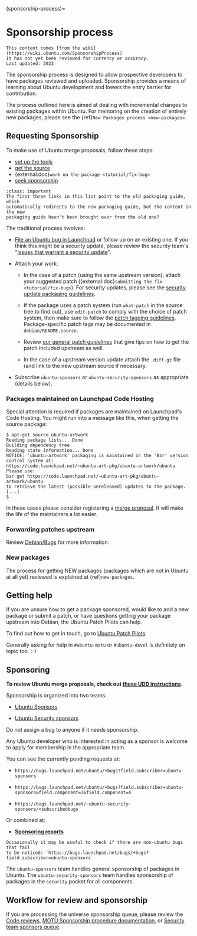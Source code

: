 (sponsorship-process)=
# Sponsorship process

```{note}
This content comes [from the wiki](https://wiki.ubuntu.com/SponsorshipProcess)
It has not yet been reviewed for currency or accuracy.
Last updated: 2023
```

The sponsorship process is designed to allow prospective developers to have
packages reviewed and uploaded. Sponsorship provides a means of learning about
Ubuntu development and lowers the entry barrier for contribution.

The process outlined here is aimed at dealing with incremental changes to
existing packages within Ubuntu. For mentoring on the creation of entirely new
packages, please see the
{ref}`New Packages process <new-packages>`.

## Requesting Sponsorship

To make use of Ubuntu merge proposals, follow these steps:

* [set up the tools](http://packaging.ubuntu.com/html/getting-set-up.html)
* [get the source](http://packaging.ubuntu.com/html/udd-intro.html)
* {external:doc}`work on the package <tutorial/fix-bug>`
* [seek sponsorship](https://wiki.ubuntu.com/DistributedDevelopment/Documentation/SeekingSponsorship)

```{admonition} Incorrect redirects
:class: important
The first three links in this list point to the old packaging guide, which
automatically redirects to the new packaging guide, but the content in the new
packaging guide hasn't been brought over from the old one?
```

The traditional process involves:

* [File an Ubuntu bug in Launchpad](https://bugs.launchpad.net/ubuntu/+filebug)
  or follow up on an existing one. If you think this might be a security update,
  please review the security team's
  "[Issues that warrant a security update](https://wiki.ubuntu.com/SecurityTeam/UpdateProcedures#Issues.2520that.2520warrant.2520a.2520security.2520update)".

* Attach your work:

  * In the case of a patch (using the same upstream version), attach your
    suggested patch ({external:doc}`submitting the fix <tutorial/fix-bug>`).
    For security updates, please see the [security update packaging guidelines](https://wiki.ubuntu.com/SecurityTeam/UpdatePreparation#Packaging).

  * If the package uses a patch system (run `what-patch` in the source tree to
    find out), use `edit-patch` to comply with the choice of patch system, then
    make sure to follow the [patch tagging guidelines](https://wiki.ubuntu.com/UbuntuDevelopment/PatchTaggingGuidelines).
    Package-specific patch tags may be documented in `debian/README.source`.

  * Review [our general patch guidelines](https://wiki.ubuntu.com/UbuntuDevelopment/Patches)
    that give tips on how to get the patch included upstream as well.

  * In the case of a upstream version update attach the `.diff.gz` file (and
    link to the new upstream source if necessary.

* Subscribe `ubuntu-sponsors` or `ubuntu-security-sponsors` as appropriate
  (details below).

### Packages maintained on Launchpad Code Hosting

Special attention is required if packages are maintained on Launchpad's Code
Hosting. You might run into a message like this, when getting the source
package:

```
$ apt-get source ubuntu-artwork
Reading package lists... Done
Building dependency tree       
Reading state information... Done
NOTICE: 'ubuntu-artwork' packaging is maintained in the 'Bzr' version control system at:
https://code.launchpad.net/~ubuntu-art-pkg/ubuntu-artwork/ubuntu
Please use:
bzr get https://code.launchpad.net/~ubuntu-art-pkg/ubuntu-artwork/ubuntu
to retrieve the latest (possible unreleased) updates to the package.
[...]
$ 
```

In these cases please consider registering a
[merge proposal](https://help.launchpad.net/BranchMergeProposals). It will make
the life of the maintainers a lot easier.

### Forwarding patches upstream

Review [Debian/Bugs](https://wiki.ubuntu.com/Debian/Bugs) for more information.

### New packages

The process for getting NEW packages (packages which are not in Ubuntu at all
yet) reviewed is explained at {ref}`new-packages`.

## Getting help

If you are unsure how to get a package sponsored, would like to add a new
package or submit a patch, or have questions getting your package upstream
into Debian, the Ubuntu Patch Pilots can help.

To find out how to get in touch, go to
[Ubuntu Patch Pilots](https://ubuntu.com/community/contribute/ubuntu-development/ubuntu-patch-pilots).

Generally asking for help in `#ubuntu-motu` or `#ubuntu-devel` is definitely on
topic too. :-)

## Sponsoring

**To review Ubuntu merge proposals, check out
[these UDD instructions](http://packaging.ubuntu.com/html/udd-uploading.html)**.

Sponsorship is organized into two teams:

* [Ubuntu Sponsors](https://launchpad.net/~ubuntu-sponsors)

* [Ubuntu Security sponsors](https://launchpad.net/~ubuntu-security-sponsors)

Do not assign a bug to anyone if it needs sponsorship.

Any Ubuntu developer who is interested in acting as a sponsor is welcome to
apply for membership in the appropriate team.

You can see the currently pending requests at:

* `https://bugs.launchpad.net/ubuntu/+bugs?field.subscriber=ubuntu-sponsors`

* `https://bugs.launchpad.net/ubuntu/+bugs?field.subscriber=ubuntu-sponsors&field.component=3&field.component=4`

* `https://bugs.launchpad.net/~ubuntu-security-sponsors/+subscribedbugs`

Or combined at:

* **[Sponsoring reports](http://sponsoring-reports.ubuntu.com/)**

```{note}
Occasionally it may be useful to check if there are non-ubuntu bugs that fail
to be noticed: `https://bugs.launchpad.net/bugs/+bugs?field.subscriber=ubuntu-sponsors`
```

The `ubuntu-sponsors` team handles general sponsorship of packages in Ubuntu.
The `ubuntu-security-sponsors` team handles sponsorship of packages in the
`security` pocket for all components.

## Workflow for review and sponsorship

If you are processing the universe sponsorship queue, please review the
[Code reviews](https://wiki.ubuntu.com/UbuntuDevelopment/CodeReviews),
[MOTU Sponsorship procedure documentation](https://wiki.ubuntu.com/MOTU/Sponsorship/SponsorsQueue),
or
[Security team sponsors queue](https://wiki.ubuntu.com/SecurityTeam/SponsorsQueue).




